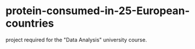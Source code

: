 # protein-consumed-in-25-European-countries
project required for the "Data Analysis" university course.
